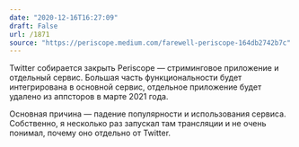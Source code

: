 ```yaml
---
date: "2020-12-16T16:27:09"
draft: False
url: /1871
source: "https://periscope.medium.com/farewell-periscope-164db2742b7c"
---
```


Twitter собирается закрыть Periscope — стриминговое приложение и отдельный сервис. Большая часть функциональности будет интегрирована в основной сервис, отдельное приложение будет удалено из аппсторов в марте 2021 года.

Основная причина — падение популярности и использования сервиса. Собственно, я несколько раз запускал там трансляции и не очень понимал, почему оно отдельно от Twitter.
